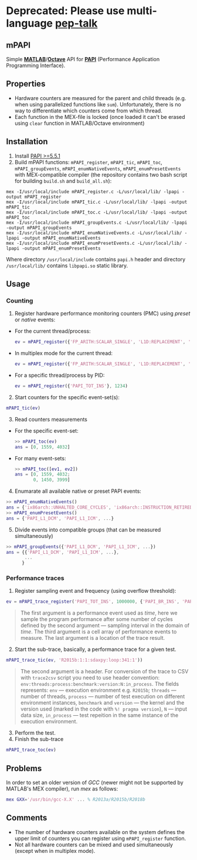 # Deprecated: Please use multi-language [pep-talk](https://github.com/quepas/pep-talk)

## mPAPI

Simple [**MATLAB**](https://www.mathworks.com/products/matlab.html)/[**Octave**](https://www.gnu.org/software/octave/) API for [**PAPI**](http://icl.cs.utk.edu/papi/) (Performance Application Programming Interface).

## Properties

* Hardware counters are measured for the parent and child threads (e.g. when using parallelized functions like `sum`). Unfortunately, there is no way to differentiate which counters come from which thread.
* Each function in the MEX-file is locked (once loaded it can't be erased using `clear` function in MATLAB/Octave environment)

## Installation

1. Install [PAPI >=5.5.1](http://icl.cs.utk.edu/papi/)
2. Build mPAPI functions: `mPAPI_register`, `mPAPI_tic`, `mPAPI_toc`, `mPAPI_groupEvents`, `mPAPI_enumNativeEvents`, `mPAPI_enumPresetEvents` with MEX-compatible compiler (the repository contains two bash script for building `build.sh` and `build_all.sh`):
```
mex -I/usr/local/include mPAPI_register.c -L/usr/local/lib/ -lpapi -output mPAPI_register
mex -I/usr/local/include mPAPI_tic.c -L/usr/local/lib/ -lpapi -output mPAPI_tic
mex -I/usr/local/include mPAPI_toc.c -L/usr/local/lib/ -lpapi -output mPAPI_toc
mex -I/usr/local/include mPAPI_groupEvents.c -L/usr/local/lib/ -lpapi -output mPAPI_groupEvents
mex -I/usr/local/include mPAPI_enumNativeEvents.c -L/usr/local/lib/ -lpapi -output mPAPI_enumNativeEvents
mex -I/usr/local/include mPAPI_enumPresetEvents.c -L/usr/local/lib/ -lpapi -output mPAPI_enumPresetEvents
```

Where directory ``/usr/local/include`` contains ``papi.h`` header and directory ``/usr/local/lib/`` contains ``libpapi.so`` static library.

## Usage

### Counting

1. Register hardware performance monitoring counters (PMC) using _preset_ or _native_ events:
  * For the current thread/process:
      ```matlab
      ev = mPAPI_register({'FP_ARITH:SCALAR_SINGLE', 'L1D:REPLACEMENT', 'PAPI_L2_ICA'})
      ```
  * In multiplex mode for the current thread:
      ```matlab
      ev = mPAPI_register({'FP_ARITH:SCALAR_SINGLE', 'L1D:REPLACEMENT', 'PAPI_L2_ICA'}, true)
      ```
  * For a specific thread/process by PID:
      ```matlab
      ev = mPAPI_register({'PAPI_TOT_INS'}, 1234)
      ```
2. Start counters for the specific event-set(s):
```matlab
mPAPI_tic(ev)
```
3. Read counters measurements 
  * For the specific event-set:
      ```matlab
      >> mPAPI_toc(ev)
      ans = [0, 1559, 4032]
      ```
  * For many event-sets:
      ```matlab
      >> mPAPI_toc([ev1, ev2])
      ans = [0, 1559, 4032;
             0, 1450, 3999]
      ````
4. Enumarate all available native or preset PAPI events:
```matlab
>> mPAPI_enumNativeEvents()
ans = {'ix86arch::UNHALTED_CORE_CYCLES', 'ix86arch::INSTRUCTION_RETIRED', ...}
>> mPAPI_enumPresetEvents()
ans = {'PAPI_L1_DCM', 'PAPI_L1_ICM', ...}
```
5. Divide events into compatible groups (that can be measured simultaneously)
```matlab
>> mPAPI_groupEvents({'PAPI_L1_DCM', 'PAPI_L1_ICM', ...})
ans = {{'PAPI_L1_DCM', 'PAPI_L1_ICM', ...},
       ...
      }
```

### Performance traces

1. Register sampling event and frequency (using overflow threshold):

```matlab
ev = mPAPI_trace_register('PAPI_TOT_INS', 1000000, {'PAPI_BR_INS', 'PAPI_L1_DCM'}, 'kernel.trace')
```

> The first argument is a performance event used as _time_, here we sample the program performance after some number of cycles defined by the second argument — sampling interval in the domain of _time_. The third argument is a cell array of performance events to measure. The last argument is a location of the trace result.

2. Start the sub-trace, basically, a performance trace for a given test.

```matlab
mPAPI_trace_tic(ev, 'R2015b:1:1:sdaxpy:loop:341:1'))
```

> The second argument is a header. For conversion of the trace to CSV with `trace2csv` script you need to use header convention: `env:threads:process:benchmark:version:N:in_process`.
The fields represents: `env` — execution environment e.g. `R2015b`; `threads` — number of threads, `process` — number of test execution on different environment instances, `benchmark` and `version` — the kernel and the version used (marked in the code with `%! pragma version`), `N` — input data size, `in_process` — test repeition in the same instance of the execution environment.

3. Perform the test.
4. Finish the sub-trace
```matlab
mPAPI_trace_toc(ev)
```

## Problems

In order to set an older version of _GCC_ (newer might not be supported by MATLAB's MEX compiler), run _mex_ as follows:

```matlab
mex GXX='/usr/bin/gcc-X.X' ... % R2013a/R2015b/R2018b
```

## Comments

* The number of hardware counters available on the system defines the upper limit of counters you can register using ``mPAPI_register`` function.
* Not all hardware counters can be mixed and used simultaneously (except when in multiplex mode).
